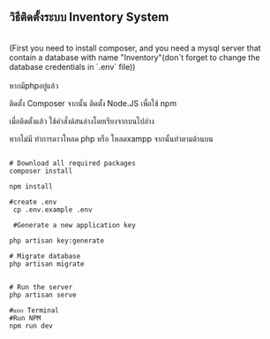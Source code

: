 
## วิธีติดตั้งระบบ Inventory System

<br>
(First you need to install composer, and you need a mysql server that contain a database with name "Inventory"(don`t forget to change the database credentials in `.env` file))
<br><br>
 หากมีphpอยู่แล้ว

 ติดตั้ง Composer จากนั้น ติดตั้ง Node.JS เพื่อใช้ npm 

 เมื่อติดตั้งแล้ว ใช้คำสั่งด้สนล่างโดยเรียงจากบนไปล่าง


 หากไม่มี ทำการดาวโหลด php หรือ โหลดxampp
 จากนั้นทำตามด้านบน

```shell

# Download all required packages
composer install

npm install

#create .env
 cp .env.example .env

 #Generate a new application key

php artisan key:generate

# Migrate database
php artisan migrate


# Run the server
php artisan serve

#แยก Terminal
#Run NPM 
npm run dev


```
<br>
<br><br>
